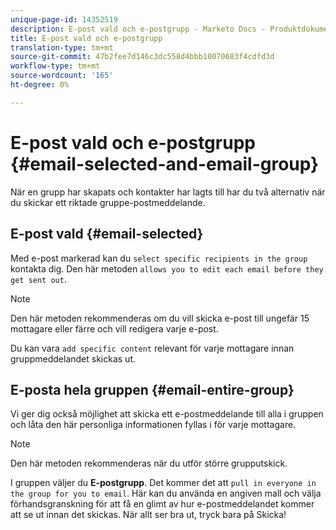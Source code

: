 ```yaml
---
unique-page-id: 14352519
description: E-post vald och e-postgrupp - Marketo Docs - Produktdokumentation
title: E-post vald och e-postgrupp
translation-type: tm+mt
source-git-commit: 47b2fee7d146c3dc558d4bbb10070683f4cdfd3d
workflow-type: tm+mt
source-wordcount: '165'
ht-degree: 0%

---
```



# E-post vald och e-postgrupp {#email-selected-and-email-group}

När en grupp har skapats och kontakter har lagts till har du två alternativ när du skickar ett riktade gruppe-postmeddelande.

## E-post vald {#email-selected}

Med e-post markerad kan du `select specific recipients in the group` kontakta dig. Den här metoden `allows you to edit each email before they get sent out`.

>[!NOTE]
>
>Den här metoden rekommenderas om du vill skicka e-post till ungefär 15 mottagare eller färre och vill redigera varje e-post.

Du kan vara `add specific content` relevant för varje mottagare innan gruppmeddelandet skickas ut.

## E-posta hela gruppen {#email-entire-group}

Vi ger dig också möjlighet att skicka ett e-postmeddelande till alla i gruppen och låta den här personliga informationen fyllas i för varje mottagare.

>[!NOTE]
>
>Den här metoden rekommenderas när du utför större grupputskick.

I gruppen väljer du **E-postgrupp**. Det kommer det att `pull in everyone in the group for you to email`.  Här kan du använda en angiven mall och välja förhandsgranskning för att få en glimt av hur e-postmeddelandet kommer att se ut innan det skickas. När allt ser bra ut, tryck bara på Skicka!
